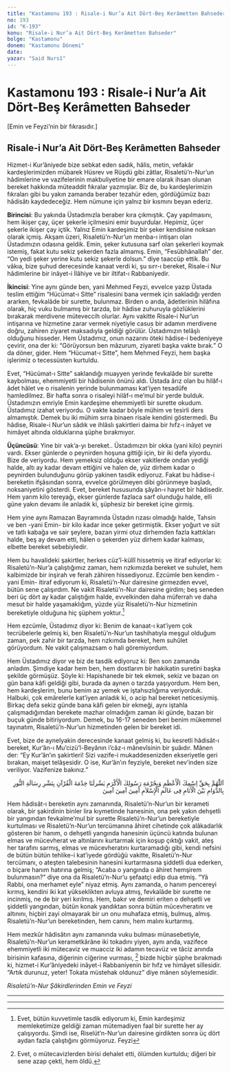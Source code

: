 ```yaml
---
title: "Kastamonu 193 : Risale-i Nur’a Ait Dört-Beş Kerâmetten Bahseder"
no: 193
id: "K-193"
konu: "Risale-i Nur’a Ait Dört-Beş Kerâmetten Bahseder"
bolge: "Kastamonu"
donem: "Kastamonu Dönemi"
date: 
yazar: "Said Nursî"
---
```


# Kastamonu 193 : Risale-i Nur’a Ait Dört-Beş Kerâmetten Bahseder

<p class="takdim">[Emin ve Feyzi’nin bir fıkrasıdır.]</p>

## Risale-i Nur’a Ait Dört-Beş Kerâmetten Bahseder

Hizmet-i Kur’âniyede bize sebkat eden sadık, hâlis, metin, vefakâr kardeşlerimizden mübarek Hüsrev ve Rüşdü gibi zâtlar, Risaletü’n-Nur’un hâdimlerine ve vazifelerinin makbuliyetine bir emare olarak ihsan olunan bereket hakkında müteaddit fıkralar yazmışlar. Biz de, bu kardeşlerimizin fıkraları gibi bu yakın zamanda beraber tezahür eden, gördüğümüz bazı hâdisâtı kaydedeceğiz. Hem nümune için yalnız bir kısmını beyan ederiz.

**Birincisi**: Bu yakında Üstadımızla beraber kıra çıkmıştık. Çay yapılmasını, hem ikişer çay, üçer şekerle içilmesini emir buyurdular. Hepimiz, üçer şekerle ikişer çay içtik. Yalnız Emin kardeşimiz bir şeker kendisine noksan olarak içmiş. Akşam üzeri, Risaletü’n-Nur’un menba-ı intişarı olan Üstadımızın odasına geldik. Emin, şeker kutusuna sarf olan şekerleri koymak istemiş, fakat kutu sekiz şekerden fazla almamış. Emin, “Fesübhânallah” der. “On yedi şeker yerine kutu sekiz şekerle dolsun.” diye taaccüp ettik. Bu vâkıa, bize şuhud derecesinde kanaat verdi ki, şu sırr-ı bereket, Risale-i Nur hâdimlerine bir inâyet-i İlâhiye ve bir iltifat-ı Rabbaniyedir.

**İkincisi**: Yine aynı günde ben, yani Mehmed Feyzi, evvelce yazıp Üstada teslim ettiğim “Hücümat-ı Sitte” risalesini bana vermek için sakladığı yerden ararken, fevkalâde bir surette, bulunmaz. Birden o anda, âdetlerinin hilâfına olarak, hiç vuku bulmamış bir tarzda, bir hâdise zuhuruyla gözlüklerini bırakarak merdivene müteveccih olurlar. Aynı vakitte Risale-i Nur’un intişarına ve hizmetine zarar vermek niyetiyle casus bir adamın merdivene doğru, zahiren ziyaret maksadıyla geldiği görülür. Üstadımızın telâşlı olduğunu hisseder. Hem Üstadımız, onun nazarını öteki hâdise-i bedeniyeye çevirir, ona der ki: “Görüyorsun ben mâzurum, ziyareti başka vakte bırak.” O da döner, gider. Hem “Hücumat-ı Sitte”, hem Mehmed Feyzi, hem başka işlerimiz o tecessüsten kurtuldu.

Evet, “Hücümat-ı Sitte” saklandığı muayyen yerinde fevkalâde bir surette kaybolması, ehemmiyetli bir hâdisenin önünü aldı. Üstada ârız olan bu hilâf-ı âdet hâlet ve o risalenin yerinde bulunmaması kat’iyen tesadüfe hamledilmez. Bir hafta sonra o risaleyi hilâf-ı me’mul bir yerde bulduk. Üstadımızın emriyle Emin kardeşime ehemmiyetli bir surette okudum. Üstadımız izahat veriyordu. O vakte kadar böyle mühim ve tesirli ders almamıştık. Demek bu iki mühim sırra binaen risale kendini göstermedi. Bu hâdise, Risale-i Nur’un sâdık ve ihlâslı şakirtleri daima bir hıfz-ı inâyet ve himâyet altında olduklarına şüphe bırakmıyor.

**Üçüncüsü**: Yine bir vak’a-yı bereket.. Üstadımızın bir okka (yani kilo) peyniri vardı. Ekser günlerde o peynirden hoşuna gittiği için, bir iki defa yiyordu. Bize de veriyordu. Hem yemeksiz olduğu ekser vakitlerde ondan yediği halde, altı ay kadar devam ettiğini ve halen de, yüz dirhem kadar o peynirden bulunduğunu görüp yakinen tasdik ediyoruz. Fakat bu hâdise-i bereketin ifşâsından sonra, evvelce görülmeyen dibi görünmeye başladı, noksaniyetini gösterdi. Evet, bereket hususunda şâyân-ı hayret bir hâdisedir. Hem yarım kilo tereyağı, ekser günlerde fazlaca sarf olunduğu halde, elli güne yakın devamı ile anladık ki, şüphesiz bir bereket içine girmiş.

Hem yine aynı Ramazan Bayramında Üstadın rızası olmadığı halde, Tahsin ve ben -yani Emin- bir kilo kadar ince şeker getirmiştik. Ekser yoğurt ve süt ve tatlı kabağa ve sair şeylere, bazan yirmi otuz dirhemden fazla kattıkları halde, beş ay devam etti, hâlen o şekerden yüz dirhem kadar kalması, elbette bereket sebebiyledir.

Hem bu havalideki şakirtler, herkes cüz’î-küllî hissetmiş ve itiraf ediyorlar ki: Risaletü’n-Nur’a çalıştığımız zaman, hem rızkımızda bereket ve suhulet, hem kalbimizde bir inşirah ve ferah zâhiren hissediyoruz. Ezcümle ben kendim -yani Emin- itiraf ediyorum ki, Risaletü’n-Nur dairesine girmezden evvel, bütün sene çalışırdım. Ne vakit Risaletü’n-Nur dairesine girdim; beş seneden beri üç dört ay kadar çalıştığım halde, evvelkinden daha müferrah ve daha mesut bir halde yaşamaklığım, yüzde yüz Risaletü’n-Nur hizmetinin bereketiyle olduğuna hiç şüphem yoktur.[^1]

Hem ezcümle, Üstadımız diyor ki: Benim de kanaat-ı kat’iyem çok tecrübelerle gelmiş ki, ben Risaletü’n-Nur’un tashihatıyla meşgul olduğum zaman, pek zahir bir tarzda, hem rızkımda bereket, hem suhûlet görüyordum. Ne vakit çalışmazsam o hali göremiyordum.

Hem Üstadımız diyor ve biz de tasdik ediyoruz ki: Ben son zamanda anladım. Şimdiye kadar hem ben, hem dostlarım bir hakikatin suretini başka şekilde görmüşüz. Şöyle ki: Hapishanede bir tek ekmek, sekiz ve bazan on gün bana kâfi geldiği gibi, burada da aynen o tarzda yaşıyordum. Hem ben, hem kardeşlerim, bunu benim az yemek ve iştahsızlığıma veriyorduk. Halbuki, çok emârelerle kat’iyen anladık ki, o acip hal bereket neticesiymiş. Birkaç defa sekiz günde bana kâfi gelen bir ekmeği, aynı iştahla çalışmadığımdan berekete mazhar olmadığım zaman iki günde, bazan bir buçuk günde bitiriyordum. Demek, bu 16-17 seneden beri benim mükemmel tayınatım, Risaletü’n-Nur’un hizmetinden gelen bir bereket idi.

Evet, bize de aynelyakin derecesinde kanaat gelmiş ki, bu kesretli hâdisât-ı bereket, Kur’ân-ı Mu’cizü’l-Beyânın i’câz-ı mânevîsinin bir şuâıdır. Mânen der: “Ey Kur’ân’ın şakirtleri! Sizi vazife-i mukaddesenizden ekseriyetle geri bırakan, maişet telâşesidir. O ise, Kur’ân’ın feyziyle, bereket nev’inden size veriliyor. Vazifenize bakınız.”

<p class="arabic" dir="rtl" title="Meal: “Allah’ım, İsm-i Âzamının ve Resul-i Ekreminin hürmetine Nur risalelerinin İslâm âleminde, insanlar arasında devamlı olarak neşredilmesiyle Kur’ân hizmetinde bize kolaylık ihsan eyle. Âmin, âmin, âmin.”">اَللّٰهُمَّ بِحَقِّ اِسْمِكَ الْأَعْظَمِ وَبِحُرْمَةِ رَسُولِكَ الْأَكْرَمِ يَسِّرلَنَا خِدْمَةَ الْقُرْآنِ بِنَشْرِ رِسَالَةِ النُّورِ بِالدَّوَامِ بَيْنَ الْأَنَامِ فِى عَالَمِ الْإِسْلاَمِ آمِينَ آمِينَ آمِينَ</p>

Hem hâdisât-ı bereketin aynı zamanında, Risaletü’n-Nur’un bir kerameti olarak, bir şakirdinin binler lira kıymetinde hanesinin, ona pek yakın dehşetli bir yangından fevkalme’mul bir surette Risaletü’n-Nur’un bereketiyle kurtulması ve Risaletü’n-Nur’un tercümanına âhiret cihetinde çok alâkadarlık gösteren bir hanım, o dehşetli yangında hanesinin üçüncü katında bulunan elmas ve mücevherat ve altınlarını kurtarmak için koşup çıktığı vakit, ateş her tarafını sarmış, elmas ve mücevheratını kurtaramadığı gibi, kendi nefsini de bütün bütün tehlike-i kat’iyede gördüğü vakitte, Risaletü’n-Nur tercümanı, o ateşten talebesinin hanesini kurtarmasına şiddetli dua ederken, o biçare hanım hatırına gelmiş; “Acaba o yangında o âhiret hemşirem bulunmasın?” diye ona da Risaletü’n-Nur’u şefaatçi edip dua etmiş. “Yâ Rabbi, ona merhamet eyle” niyaz etmiş. Aynı zamanda, o hanım pencereyi kırmış, kendini iki kat yükseklikten avluya atmış, fevkalâde bir surette ne incinmiş, ne de bir yeri kırılmış. Hem, bakır ve demiri eriten o dehşetli ve şiddetli yangından, bütün konak yandıktan sonra bütün mücevheratını ve altınını, hiçbiri zayi olmayarak bir un onu muhafaza etmiş, bulmuş, almış. Risaletü’n-Nur’un bereketinden, hem canını, hem malını kurtarmış.

Hem mezkûr hâdisâtın aynı zamanında vuku bulması münasebetiyle, Risaletü’n-Nur’un kerametkârâne iki tokadını yiyen, aynı anda, vazifece ehemmiyetli iki mütecaviz ve muacciz iki adamın tecavüz ve tâciz anında birisinin kafasına, diğerinin ciğerine vurması, [^2] bizde hiçbir şüphe bırakmadı ki, hizmet-i Kur’âniyedeki inâyet-i Rabbaniyenin bir hıfz ve himâyet sillesidir. “Artık durunuz, yeter! Tokata müstehak oldunuz” diye mânen söylemesidir.

*Risaletü’n-Nur Şâkirdlerinden*
*Emin ve Feyzi*

***

***
[^1]: Evet, bütün kuvvetimle tasdik ediyorum ki, Emin kardeşimiz memleketimize geldiği zaman mütemadiyen faal bir surette her ay çalışıyordu. Şimdi ise, Riselüt’n-Nur’un dairesine girdikten sonra üç dört aydan fazla çalıştığını görmüyoruz. Feyzi
[^2]: Evet, o mütecavizlerden birisi dehalet etti, ölümden kurtuldu; diğeri bir sene azap çekti, hem öldü.
